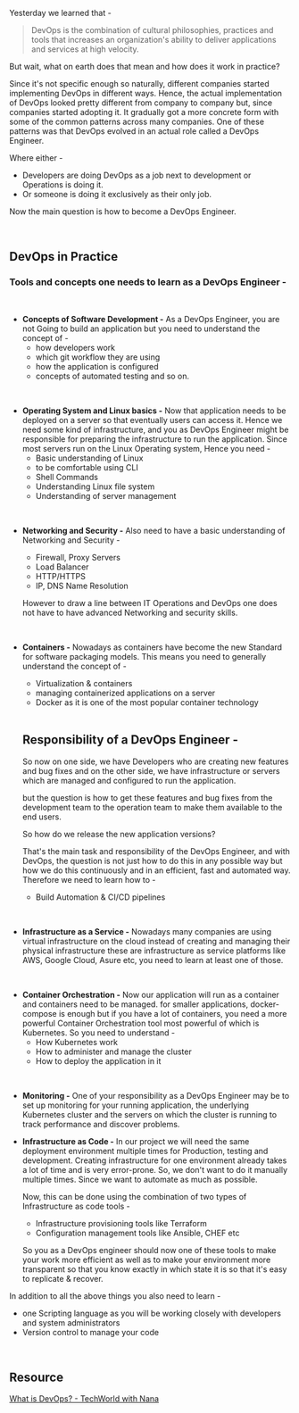 Yesterday we learned that -

 >DevOps is the combination of cultural philosophies, practices and tools that increases an organization's ability to deliver applications and services at high velocity.

But wait, what on earth does that mean and how does it work in practice?

Since it's not specific enough so naturally, different companies started implementing DevOps in different ways. Hence, the actual implementation of DevOps looked pretty different from company to company but, since companies started adopting it. It gradually got a more concrete form with some of the common patterns across many companies. One of these patterns was that DevOps evolved in an actual role called a DevOps Engineer.

Where either - 
- Developers are doing DevOps as a job next to development or Operations is doing it.
- Or someone is doing it exclusively as their only job.

Now the main question is how to become a DevOps Engineer.

<br>

## DevOps in Practice 


### Tools and concepts one needs to learn as a DevOps Engineer -
<br>

- **Concepts of Software Development -** As a DevOps Engineer, you are not Going to build an application but you need to understand the concept of -
   * how developers work 
   * which git workflow they are using
   * how the application is configured
   * concepts of automated testing and so on.

<br>

- **Operating System and Linux basics -** Now that application needs to be deployed on a server so that eventually users can access it. Hence we need some kind of infrastructure, and you as DevOps Engineer might be responsible for preparing the infrastructure to run the application. Since most servers run on the Linux Operating system, Hence you need -
   * Basic understanding of Linux
   * to be comfortable using CLI
   * Shell Commands
   * Understanding Linux file system
   * Understanding of server management

<br>

- **Networking and Security -** Also need to have a basic understanding of Networking and Security -
   * Firewall, Proxy Servers
   * Load Balancer
   * HTTP/HTTPS
   * IP, DNS Name Resolution

   However to draw a line between IT Operations and DevOps one does not have to have advanced Networking and security skills.

<br>

- **Containers -** Nowadays as containers have become the new Standard for software packaging models. This means you need to generally understand the concept of -
   * Virtualization & containers
   * managing containerized applications on a server
   * Docker as it is one of the most popular container technology

   <br>



   ## Responsibility of a DevOps Engineer -
   So now on one side, we have Developers who are creating new features and bug fixes and on the other side, we have infrastructure or servers which are managed and configured to run the application.

   but the question is how to get these features and bug fixes from the development team to the operation team to make them available to the end users.

   So how do we release the new application versions?

   That's the main task and responsibility of the DevOps Engineer, and with DevOps, the question is not just how to do this in any possible way but how we do this continuously and in an efficient, fast and automated way. Therefore we need to learn how to -
    * Build Automation & CI/CD pipelines

<br>

- **Infrastructure as a Service -** Nowadays many companies are using virtual infrastructure on the cloud instead of creating and managing their physical infrastructure these are infrastructure as service platforms like AWS, Google Cloud, Asure etc, you need to learn at least one of those.

<br>

- **Container Orchestration -** Now our application will run as a container and containers need to be managed. for smaller applications, docker-compose is enough but if you have a lot of containers, you need a more powerful Container Orchestration tool most powerful of which is Kubernetes. So you need to understand -
  * How Kubernetes work  
  * How to administer and manage the cluster
  * How to deploy the application in it

<br>

- **Monitoring -** One of your responsibility as a DevOps Engineer may be to set up monitoring for your running application, the underlying Kubernetes cluster and the servers on which the cluster is running to track performance and discover problems.

- **Infrastructure as Code -** In our project we will need the same deployment environment multiple times for Production, testing and development. Creating infrastructure for one environment already takes a lot of time and is very error-prone. So, we don't want to do it manually multiple times. Since we want to automate as much as possible.

   Now, this can be done using the combination of two types of Infrastructure as code tools -
    * Infrastructure provisioning tools like Terraform
    * Configuration management tools like Ansible, CHEF etc

   So you as a DevOps engineer should now one of these tools to make your work more efficient as well as to make your environment more transparent so that you know exactly in which state it is so that it's easy to replicate & recover.

In addition to all the above things you also need to learn -
- one Scripting language as you will be working closely with developers and system administrators
- Version control to manage your code  

<br>

## Resource 
[What is DevOps? - TechWorld with Nana](https://youtu.be/0yWAtQ6wYNM)


















